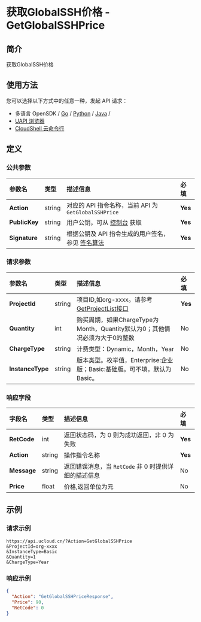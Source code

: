 # 获取GlobalSSH价格 - GetGlobalSSHPrice

## 简介

获取GlobalSSH价格






## 使用方法

您可以选择以下方式中的任意一种，发起 API 请求：
- 多语言 OpenSDK / [Go](https://github.com/ucloud/ucloud-sdk-go) / [Python](https://github.com/ucloud/ucloud-sdk-python3) / [Java](https://github.com/ucloud/ucloud-sdk-java) /
- [UAPI 浏览器](https://console.ucloud.cn/uapi/detail?id=GetGlobalSSHPrice)
- [CloudShell 云命令行](https://shell.ucloud.cn/)


## 定义

### 公共参数

| 参数名 | 类型 | 描述信息 | 必填 |
|:---|:---|:---|:---|
| **Action**     | string  | 对应的 API 指令名称，当前 API 为 `GetGlobalSSHPrice`                        | **Yes** |
| **PublicKey**  | string  | 用户公钥，可从 [控制台](https://console.ucloud.cn/uapi/apikey) 获取                                             | **Yes** |
| **Signature**  | string  | 根据公钥及 API 指令生成的用户签名，参见 [签名算法](api/summary/signature.md)  | **Yes** |

### 请求参数

| 参数名 | 类型 | 描述信息 | 必填 |
|:---|:---|:---|:---|
| **ProjectId** | string | 项目ID,如org-xxxx。请参考[GetProjectList接口](api/summary/get_project_list) |**Yes**|
| **Quantity** | int | 购买周期，如果ChargeType为Month，Quantity默认为0；其他情况必须为大于0的整数 |No|
| **ChargeType** | string | 计费类型：Dynamic，Month，Year |No|
| **InstanceType** | string | 版本类型。枚举值，Enterprise:企业版；Basic:基础版。可不填，默认为Basic。  |No|

### 响应字段

| 字段名 | 类型 | 描述信息 | 必填 |
|:---|:---|:---|:---|
| **RetCode** | int | 返回状态码，为 0 则为成功返回，非 0 为失败 |**Yes**|
| **Action** | string | 操作指令名称 |**Yes**|
| **Message** | string | 返回错误消息，当 `RetCode` 非 0 时提供详细的描述信息 |No|
| **Price** | float | 价格,返回单位为元 |No|




## 示例

### 请求示例
    
```
https://api.ucloud.cn/?Action=GetGlobalSSHPrice
&ProjectId=org-xxxx
&InstanceType=Basic
&Quantity=1
&ChargeType=Year
```

### 响应示例
    
```json
{
  "Action": "GetGlobalSSHPriceResponse",
  "Price": 90,
  "RetCode": 0
}
```





